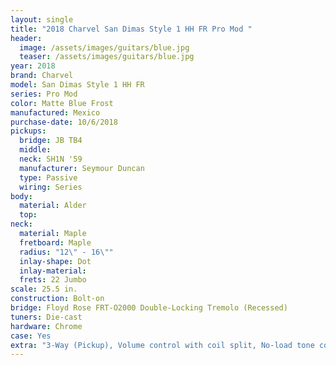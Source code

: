 ```yaml
---
layout: single
title: "2018 Charvel San Dimas Style 1 HH FR Pro Mod "
header:
  image: /assets/images/guitars/blue.jpg
  teaser: /assets/images/guitars/blue.jpg
year: 2018
brand: Charvel
model: San Dimas Style 1 HH FR
series: Pro Mod 
color: Matte Blue Frost
manufactured: Mexico
purchase-date: 10/6/2018
pickups:
  bridge: JB TB4
  middle: 
  neck: SH1N '59
  manufacturer: Seymour Duncan
  type: Passive
  wiring: Series
body:
  material: Alder
  top: 
neck:
  material: Maple
  fretboard: Maple
  radius: "12\" - 16\""
  inlay-shape: Dot
  inlay-material: 
  frets: 22 Jumbo
scale: 25.5 in.
construction: Bolt-on
bridge: Floyd Rose FRT-O2000 Double-Locking Tremolo (Recessed)
tuners: Die-cast
hardware: Chrome
case: Yes
extra: "3-Way (Pickup), Volume control with coil split, No-load tone control"
---
```


